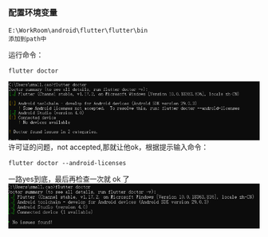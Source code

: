 ### 配置环境变量
```
E:\WorkRoom\android\flutter\flutter\bin
添加到path中
```
运行命令：
```
flutter doctor
```
![doctor](res/flutter_1.png)
许可证的问题，not accepted,那就让他ok，根据提示输入命令：
```
flutter doctor --android-licenses

```
一路yes到底，最后再检查一次就 ok 了
![doctor](res/flutter_ok.png)
